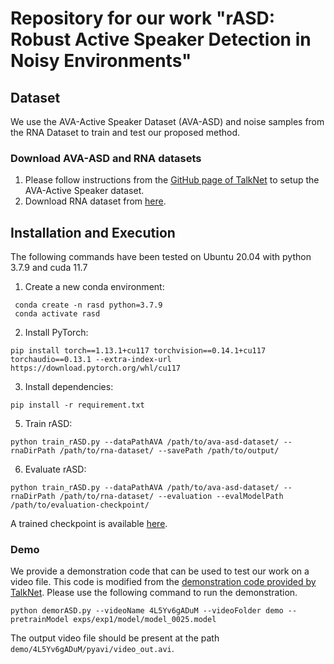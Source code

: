 # Repository for our work "rASD: Robust Active Speaker Detection in Noisy Environments"

## Dataset

We use the AVA-Active Speaker Dataset (AVA-ASD) and noise samples from the RNA Dataset to train and test our proposed method. 

### Download AVA-ASD and RNA datasets

1. Please follow instructions from the [GitHub page of TalkNet](https://github.com/TaoRuijie/TalkNet-ASD#data-preparation) to setup the AVA-Active Speaker dataset.
2. Download RNA dataset from [here](https://drive.google.com/file/d/13QKFeUV0cWMfSCR3H0F6qFh37PEBnEij/view?usp=sharing).

## Installation and Execution

The following commands have been tested on Ubuntu 20.04 with python 3.7.9 and cuda 11.7

1. Create a new conda environment:
```
 conda create -n rasd python=3.7.9
 conda activate rasd
 ```
2. Install PyTorch:
```
pip install torch==1.13.1+cu117 torchvision==0.14.1+cu117 torchaudio==0.13.1 --extra-index-url https://download.pytorch.org/whl/cu117
```
3. Install dependencies:
```
pip install -r requirement.txt
```
5. Train rASD:
```
python train_rASD.py --dataPathAVA /path/to/ava-asd-dataset/ --rnaDirPath /path/to/rna-dataset/ --savePath /path/to/output/ 
```
6. Evaluate rASD:
```
python train_rASD.py --dataPathAVA /path/to/ava-asd-dataset/ --rnaDirPath /path/to/rna-dataset/ --evaluation --evalModelPath /path/to/evaluation-checkpoint/
```
A trained checkpoint is available [here](https://drive.google.com/file/d/1TOdZnQhS6DgvulZhdOdo_UAt3ccrtN_g/view?usp=sharing).

### Demo

We provide a demonstration code that can be used to test our work on a video file. This code is modified from the [demonstration code provided by TalkNet](https://github.com/TaoRuijie/TalkNet-ASD/blob/main/demoTalkNet.py). Please use the following command to run the demonstration.
```
python demorASD.py --videoName 4L5Yv6gADuM --videoFolder demo --pretrainModel exps/exp1/model/model_0025.model
```
The output video file should be present at the path `demo/4L5Yv6gADuM/pyavi/video_out.avi`.